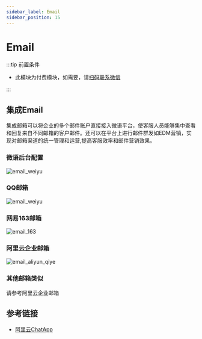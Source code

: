 ```yaml
---
sidebar_label: Email
sidebar_position: 15
---
```


# Email

:::tip 前置条件

- 此模块为付费模块，如需要，请[扫码联系微信](/img/wechat.png)

:::

## 集成Email

集成邮箱可以将企业的多个邮件账户直接接入微语平台，使客服人员能够集中查看和回复来自不同邮箱的客户邮件。还可以在平台上进行邮件群发如EDM营销，实现对邮箱渠道的统一管理和运营,提高客服效率和邮件营销效果。

### 微语后台配置

![email_weiyu](/img/channel/email/email_weiyu.png)

### QQ邮箱

![email_weiyu](/img/channel/email/email_qq.png)

### 网易163邮箱

![email_163](/img/channel/email/email_163.png)

### 阿里云企业邮箱

![email_aliyun_qiye](/img/channel/email/email_aliyun_qiye.png)

### 其他邮箱类似

请参考阿里云企业邮箱

## 参考链接

- [阿里云ChatApp](https://chatapp.console.aliyun.com/Overview)
